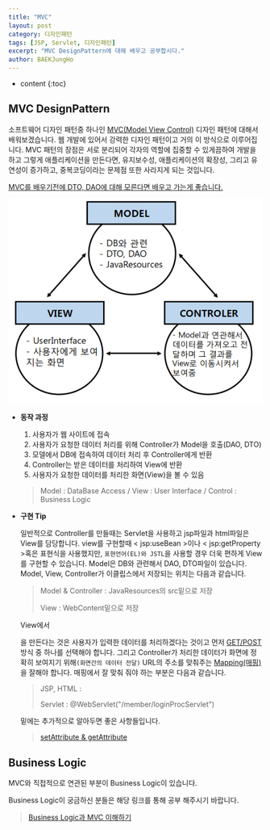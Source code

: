 ```yaml
---
title: "MVC"
layout: post
category: 디자인패턴
tags: [JSP, Servlet, 디자인패턴]
excerpt: "MVC DesignPattern에 대해 배우고 공부합시다."
author: BAEKJungHo
---
```


* content
{:toc}

## MVC DesignPattern

  소프트웨어 디자인 패턴중 하나인 [MVC(Model View Control)](https://ko.wikipedia.org/wiki/%EB%AA%A8%EB%8D%B8-%EB%B7%B0-%EC%BB%A8%ED%8A%B8%EB%A1%A4%EB%9F%AC) 디자인 패턴에 대해서 배워보겠습니다.
  웹 개발에 있어서 강력한 디자인 패턴이고 거의 이 방식으로 이루어집니다.
  MVC 패턴의 장점은 서로 분리되어 각자의 역할에 집중할 수 있게끔하여 개발을 하고 그렇게 애플리케이션을 만든다면, 유지보수성, 애플리케이션의 확장성, 그리고 유연성이 증가하고, 중복코딩이라는 문제점 또한 사라지게 되는 것입니다.

  [MVC를 배우기전에 DTO, DAO에 대해 모른다면 배우고 가는게 좋습니다.](https://baekjungho.github.io/jdbc-basic)

  ![model1](/images/posts/201904/model1.jpg)

  - __동작 과정__

    1. 사용자가 웹 사이트에 접속
    2. 사용자가 요청한 데이터 처리를 위해 Controller가 Model을 호출(DAO, DTO)
    3. 모델에서 DB에 접속하여 데이터 처리 후 Controller에게 반환
    4. Controller는 받은 데이터를 처리하여 View에 반환
    5. 사용자가 요청한 데이터를 처리한 화면(View)을 볼 수 있음

    > Model : DataBase Access / View : User Interface / Control : Business Logic

  - __구현 Tip__

    일반적으로 Controller를 만들때는 Servlet을 사용하고 jsp파일과 html파일은 View를 담당합니다.
    view를 구현할때 < jsp:useBean >이나 < jsp:getProperty >혹은 표현식을 사용했지만, `표현언어(EL)와 JSTL`을
    사용할 경우 더욱 편하게 View를 구현할 수 있습니다.
    Model은 DB와 관련해서 DAO, DTO파일이 있습니다. Model, View, Controller가 이클립스에서 저장되는 위치는 다음과 같습니다.

    > Model & Controller : JavaResources의 src밑으로 저장
    >
    > View : WebContent밑으로 저장

    View에서 <form>을 만든다는 것은 사용자가 입력한 데이터를 처리하겠다는 것이고 먼저 [GET/POST](https://baekjungho.github.io/servlet-basic1) 방식 중 하나를 선택해야 합니다. 그리고 Controller가 처리한 데이터가 화면에 정확히 보여지기 위해`(화면간의 데이터 전달)` URL의 주소를 맞춰주는
    [Mapping(매핑)](https://baekjungho.github.io/jsp-mvc1)을 잘해야 합니다. 매핑에서 잘 맞춰 줘야 하는 부분은 다음과 같습니다.

    > JSP, HTML : <form name = “loginForm” action=/jspbook/member/loginProcServlet method=post>
    >
    > Servlet : @WebServlet("/member/loginProcServlet")

    밑에는 추가적으로 알아두면 좋은 사항들입니다.

    > [setAttribute & getAttribute](https://baekjungho.github.io/jsp/jsp-mvc1#2)

## Business Logic

  MVC와 직접적으로 연관된 부분이 Business Logic이 있습니다.

  Business Logic이 궁금하신 분들은 해당 링크를 통해 공부 해주시기 바랍니다.

  > [Business Logic과 MVC 이해하기](https://baekjungho.github.io/business-logic/)
